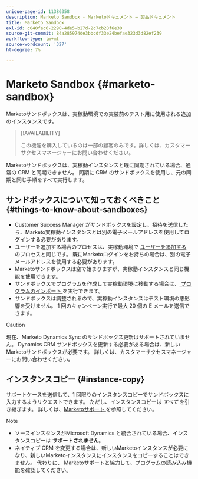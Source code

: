 ```yaml
---
unique-page-id: 11386358
description: Marketo Sandbox - Marketoドキュメント — 製品ドキュメント
title: Marketo Sandbox
exl-id: c040fac6-2290-4de5-b27d-2c7cb28f6e30
source-git-commit: 84a285974de3bbcdf33e24befae323d3d82ef239
workflow-type: tm+mt
source-wordcount: '327'
ht-degree: 7%

---
```


# Marketo Sandbox {#marketo-sandbox}

Marketoサンドボックスは、実稼動環境での実装前のテスト用に使用される追加のインスタンスです。

>[!AVAILABILITY]
>
>この機能を購入しているのは一部の顧客のみです。詳しくは、カスタマーサクセスマネージャーにお問い合わせください。

Marketoサンドボックスは、実稼動インスタンスと既に同期されている場合、通常の CRM と同期できません。 同期に CRM のサンドボックスを使用し、元の同期と同じ手順をすべて実行します。

## サンドボックスについて知っておくべきこと {#things-to-know-about-sandboxes}

* Customer Success Manager がサンドボックスを設定し、招待を送信したら、Marketo実稼動インスタンスとは別の電子メールアドレスを使用してログインする必要があります。
* ユーザーを追加する場合のプロセスは、実稼動環境で [ ユーザーを追加する ](/help/marketo/product-docs/administration/users-and-roles/managing-marketo-users.md#create-users) のプロセスと同じです。 既にMarketoログインをお持ちの場合は、別の電子メールアドレスを使用する必要があります。
* Marketoサンドボックスは空で始まりますが、実稼動インスタンスと同じ機能を使用できます。
* サンドボックスでプログラムを作成して実稼動環境に移動する場合は、[ プログラムのインポート ](/help/marketo/product-docs/core-marketo-concepts/programs/working-with-programs/import-a-program.md) を実行できます。
* サンドボックスは調整されるので、実稼動インスタンスはテスト環境の悪影響を受けません。 1 回のキャンペーン実行で最大 20 個の E メールを送信できます。

>[!CAUTION]
>
>現在、Marketo Dynamics Sync のサンドボックス更新はサポートされていません。 Dynamics CRM サンドボックスを更新する必要がある場合は、新しいMarketoサンドボックスが必要です。 詳しくは、カスタマーサクセスマネージャーにお問い合わせください。

## インスタンスコピー {#instance-copy}

サポートケースを送信して、1 回限りのインスタンスコピーでサンドボックスに入力するようリクエストできます。 ただし、インスタンスコピーは _すべて_ を引き継ぎます。 詳しくは、[Marketoサポート ](https://nation.marketo.com/t5/Support/ct-p/Support) を参照してください。

>[!NOTE]
>
>* ソースインスタンスがMicrosoft Dynamics と統合されている場合、インスタンスコピーは **サポートされません**。
>* ネイティブ CRM を変更する場合は、新しいMarketoインスタンスが必要になり、新しいMarketoインスタンスにインスタンスをコピーすることはできません。 代わりに、 Marketoサポートと協力して、プログラムの読み込み機能を確認してください。

